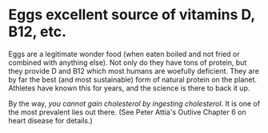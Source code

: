 # Eggs excellent source of vitamins D, B12, etc.

Eggs are a legitimate wonder food (when eaten boiled and not fried or combined with anything else). Not only do they have tons of protein, but they provide D and B12 which most humans are woefully deficient. They are by far the best (and most sustainable) form of natural protein on the planet. Athletes have known this for years, and the science is there to back it up.

By the way, *you cannot gain cholesterol by ingesting cholesterol*. It is one of the most prevalent lies out there. (See Peter Attia's Outlive Chapter 6 on heart disease for details.)
